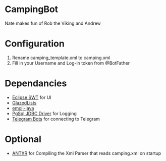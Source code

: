 # CampingBot
Nate makes fun of Rob the Viking and Andrew

# Configuration
1. Rename camping_template.xml to camping.xml
1. Fill in your Username and Log-in token from @BotFather

# Dependancies
- [Eclipse SWT](https://www.eclipse.org/swt/) for UI
- [GlazedLists](http://www.glazedlists.com/)
- [emoji-java](https://github.com/vdurmont/emoji-java)
- [PgSql JDBC Driver](https://jdbc.postgresql.org/) for Logging
- [Telegram Bots](https://github.com/rubenlagus/TelegramBots) for connecting to Telegram
# Optional
- [ANTXR](https://github.com/javadude/javadude) for Compiling the Xml Parser that reads camping.xml on startup
